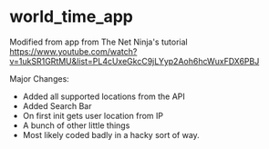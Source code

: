 # world_time_app

Modified from app from The Net Ninja's tutorial https://www.youtube.com/watch?v=1ukSR1GRtMU&list=PL4cUxeGkcC9jLYyp2Aoh6hcWuxFDX6PBJ

Major Changes:
- Added all supported locations from the API
- Added Search Bar
- On first init gets user location from IP
- A bunch of other little things
- Most likely coded badly in a hacky sort of way.

